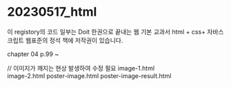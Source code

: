 # 20230517_html

이 registory의 코드 일부는
Doit 한권으로 끝내는 웹 기본 교과서 html + css+ 자바스크립트 웹표준의 정석 책에 저작권이 있습니다. 

chapter 04 p.99 ~ 

// 이미지가 깨지는 현상 발생하여 수정 필요
image-1.html <br>
image-2.html
poster-image.html
poster-image-result.html



